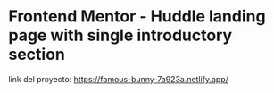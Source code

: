 # Frontend Mentor - Huddle landing page with single introductory section

link del proyecto: https://famous-bunny-7a923a.netlify.app/
